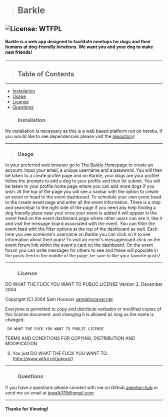 ># Barkle
![License: WTFPL](https://img.shields.io/badge/License-WTFPL-brightgreen.svg)
---

#### Barkle is a web app designed to facilitate meetups for dogs and their humans at dog-friendly locations. We want you and your dog to make new friends!
---

>## Table of Contents
---
- [Installation](###Installation)
- [Usage](###Usage)
- [License](###License)
- [Questions](###Questions)
    
>### Installation
    
No installation is necessary as this is a web based platform run on heroku, if you would like to see dependencies please visit the [repository](https://github.com/Jpeyton-hub/Barkle)!

---
    
>### Usage
    
In your preferred web browser go to [The Barkle Homepage](https://barkle.herokuapp.com/) to create an account. Input your email, a unique username and a password. You will then be taken to a create profile page and on Barkle, your dogs are your profile! follow the prompts to add a dog to your profile and then hit submit. You will be taken to your profile home page where you can add more dogs if you wish. At the top of the page you will see a navbar with the option to create an event or head to the event dashboard. To schedule your own event head to the create event page and enter all the event information. There is a map and searchbar to the right side of the page if you need any help finding a dog friendly place near you! once your event is added it will appear in the event feed on the event dashboard page where other users can see it, like it and visit the message board associated with the event. You can filter the event feed with the filter options at the top of the dashboard as well. Each time you see someone's username on Barkle you can click on it to see information about their pups! To visit an event's messageboard click on the event forum link within the event's card on the dashboard. On the event forum you can write messages for others to see and these will populate in the posts feed in the middle of the page, be sure to like your favorite posts!

---

>### License
    
DO WHAT THE FUCK YOU WANT TO PUBLIC LICENSE 
             Version 2, December 2004 

Copyright (C) 2004 Sam Hocevar <sam@hocevar.net> 

Everyone is permitted to copy and distribute verbatim or modified 
copies of this license document, and changing it is allowed as long 
as the name is changed. 

     DO WHAT THE FUCK YOU WANT TO PUBLIC LICENSE 
TERMS AND CONDITIONS FOR COPYING, DISTRIBUTION AND MODIFICATION 

0. You just DO WHAT THE FUCK YOU WANT TO.
(http://www.wtfpl.net/about/)

---

    
>### Questions
    
If you have a questions please connect with me on Github [Jpeyton-hub](https://github.com/Jpeyton-hub)
or send me an email at <jpwalk319@gmail.com>

---
    
#### Thanks for Viewing!

